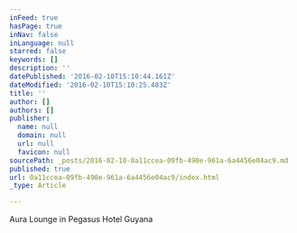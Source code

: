 ```yaml
---
inFeed: true
hasPage: true
inNav: false
inLanguage: null
starred: false
keywords: []
description: ''
datePublished: '2016-02-10T15:10:44.161Z'
dateModified: '2016-02-10T15:10:25.483Z'
title: ''
author: []
authors: []
publisher:
  name: null
  domain: null
  url: null
  favicon: null
sourcePath: _posts/2016-02-10-0a11ccea-09fb-490e-961a-6a4456e04ac9.md
published: true
url: 0a11ccea-09fb-490e-961a-6a4456e04ac9/index.html
_type: Article

---
```

Aura Lounge in Pegasus Hotel Guyana